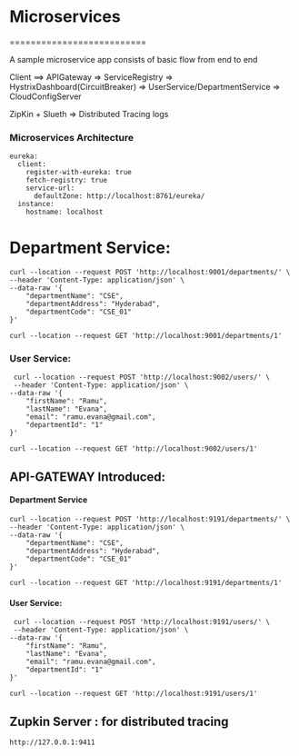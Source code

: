 # Microservices
==========================
 
A sample microservice app consists of basic flow from end to end
 
 Client ==> APIGateway => ServiceRegistry => HystrixDashboard(CircuitBreaker) => UserService/DepartmentService => CloudConfigServer
 
 
ZipKin + Slueth => Distributed Tracing logs
 


### Microservices Architecture 

```
eureka:
  client:
    register-with-eureka: true
    fetch-registry: true
    service-url:
      defaultZone: http://localhost:8761/eureka/
  instance:
    hostname: localhost
```




Department Service:
==================
```
curl --location --request POST 'http://localhost:9001/departments/' \
--header 'Content-Type: application/json' \
--data-raw '{
    "departmentName": "CSE",
    "departmentAddress": "Hyderabad",
    "departmentCode": "CSE_01"
}'
```

```
curl --location --request GET 'http://localhost:9001/departments/1'
```


### User Service: 

```
 curl --location --request POST 'http://localhost:9002/users/' \
 --header 'Content-Type: application/json' \
--data-raw '{
    "firstName": "Ramu",
    "lastName": "Evana",
    "email": "ramu.evana@gmail.com",
    "departmentId": "1"
}'
```

```
curl --location --request GET 'http://localhost:9002/users/1'
```



## API-GATEWAY Introduced:


#### Department Service
```
curl --location --request POST 'http://localhost:9191/departments/' \
--header 'Content-Type: application/json' \
--data-raw '{
    "departmentName": "CSE",
    "departmentAddress": "Hyderabad",
    "departmentCode": "CSE_01"
}'
```
```
curl --location --request GET 'http://localhost:9191/departments/1'
```


#### User Service: 

```
 curl --location --request POST 'http://localhost:9191/users/' \
 --header 'Content-Type: application/json' \
--data-raw '{
    "firstName": "Ramu",
    "lastName": "Evana",
    "email": "ramu.evana@gmail.com",
    "departmentId": "1"
}'
```

```
curl --location --request GET 'http://localhost:9191/users/1'
```


## Zupkin Server : for distributed tracing 
```
http://127.0.0.1:9411
```



